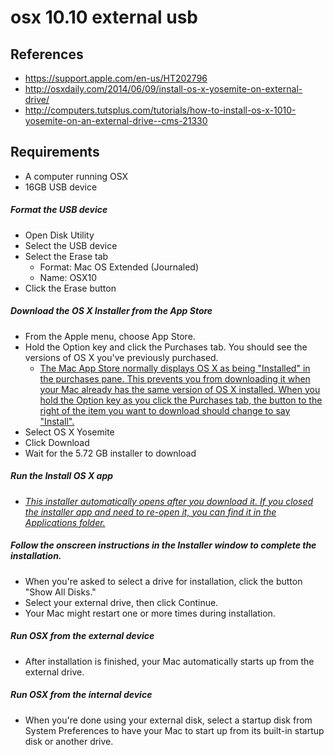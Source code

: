 # osx 10.10 external usb

## References
* https://support.apple.com/en-us/HT202796
* http://osxdaily.com/2014/06/09/install-os-x-yosemite-on-external-drive/
* http://computers.tutsplus.com/tutorials/how-to-install-os-x-1010-yosemite-on-an-external-drive--cms-21330

## Requirements
* A computer running OSX
* 16GB USB device

##### Format the USB device
* Open Disk Utility
* Select the USB device
* Select the Erase tab
  * Format: Mac OS Extended (Journaled)
  * Name: OSX10
* Click the Erase button

##### Download the OS X Installer from the App Store
* From the Apple menu, choose App Store. 
* Hold the Option key and click the Purchases tab. You should see the versions of OS X you've previously purchased. 
  * [The Mac App Store normally displays OS X as being "Installed" in the purchases pane. This prevents you from downloading it when your Mac already has the same version of OS X installed. When you hold the Option key as you click the Purchases tab, the button to the right of the item you want to download should change to say "Install".](https://support.apple.com/en-us/HT202796)
* Select OS X Yosemite
* Click Download
* Wait for the 5.72 GB installer to download

##### Run the Install OS X app
* *[This installer automatically opens after you download it. If you closed the installer app and need to re-open it, you can find it in the Applications folder.]()*

##### Follow the onscreen instructions in the Installer window to complete the installation. 
* When you're asked to select a drive for installation, click the button "Show All Disks." 
* Select your external drive, then click Continue.
* Your Mac might restart one or more times during installation. 

##### Run OSX from the external device
* After installation is finished, your Mac automatically starts up from the external drive.

##### Run OSX from the internal device
* When you're done using your external disk, select a startup disk from System Preferences to have your Mac to start up from its built-in startup disk or another drive.
